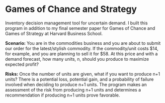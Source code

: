 Games of Chance and Strategy
========================

Inventory decision management tool for uncertain demand. I built this program in addition to my final semester paper for Games of Chance and Games of Strategy at Harvard Business School. 

**Scenario:** You are in the commodities business and you are about to submit our order for the latest/stylish commodity. If the commodity/unit costs $14, for example, and you are planning to sell it for $58. At this price and with a demand forecast, how many units, n, should you produce to maximize expected profit?

**Risks:** Once the number of units are given, what if you want to produce n+1 units? There is a potential loss, potential gain, and a probability of failure involved when deciding to produce n+1 units. The program makes an assessment of the risk from producing n+1 units and determines a recommendation if producing n+1 units prove favorable.

